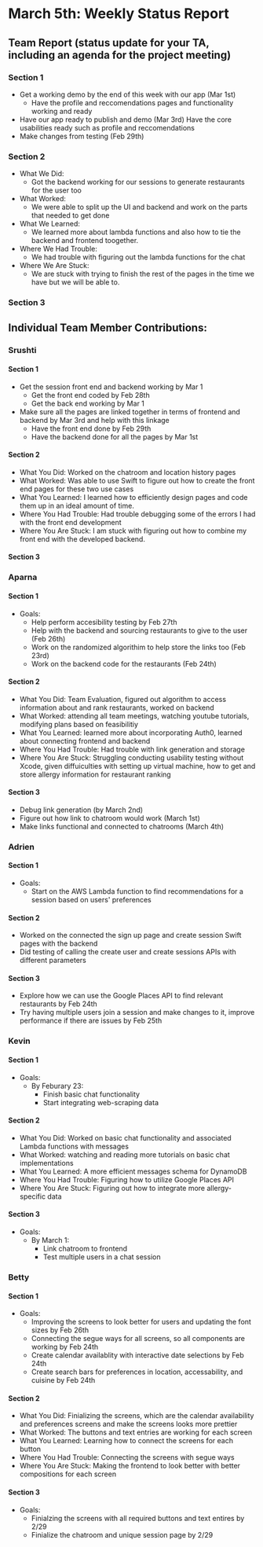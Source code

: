 # March 5th: Weekly Status Report

## Team Report (status update for your TA, including an agenda for the project meeting)
### Section 1 
 - Get a working demo by the end of this week with our app (Mar 1st)
    - Have the profile and reccomendations pages and functionality working and ready
  - Have our app ready to publish and demo (Mar 3rd)
     Have the core usabilities ready such as profile and reccomendations 
  - Make changes from testing (Feb 29th)
    
### Section 2
- What We Did: 
  - Got the backend working for our sessions to generate restaurants for the user too
- What Worked:
  - We were able to split up the UI and backend and work on the parts that needed to get done
- What We Learned:
  - We learned more about lambda functions and also how to tie the backend and frontend toogether. 
- Where We Had Trouble:
  -  We had trouble with figuring out the lambda functions for the chat
- Where We Are Stuck:
  - We are stuck with trying to finish the rest of the pages in the time we have but we will be able to.
### Section 3

## Individual Team Member Contributions:

### Srushti
#### Section 1 
- Get the session front end and backend working by Mar 1
    - Get the front end coded by Feb 28th
    - Get the back end working by Mar 1
- Make sure all the pages are linked together in terms of frontend and backend by Mar 3rd and help with this linkage
    -  Have the front end done by Feb 29th
    -  Have the backend done for all the pages by Mar 1st
#### Section 2
- What You Did: Worked on the chatroom and location history pages
- What Worked: Was able to use Swift to figure out how to create the front end pages for these two use cases
- What You Learned: I learned how to efficiently design pages and code them up in an ideal amount of time.
- Where You Had Trouble: Had trouble debugging some of the errors I had with the front end development 
- Where You Are Stuck: I am stuck with figuring out how to combine my front end with the developed backend.
#### Section 3




### Aparna
#### Section 1 
- Goals:
  - Help perform accesibility testing by Feb 27th
  -  Help with the backend and sourcing restaurants to give to the user (Feb 26th)
  -  Work on the randomized algorithim to help store the links too (Feb 23rd)
  -  Work on the backend code for the restaurants (Feb 24th)
#### Section 2
- What You Did: Team Evaluation, figured out algorithm to access information about and rank restaurants, worked on backend
- What Worked: attending all team meetings, watching youtube tutorials, modifying plans based on feasibilitiy
- What You Learned: learned more about incorporating Auth0, learned about connecting frontend and backend
- Where You Had Trouble: Had trouble with link generation and storage
- Where You Are Stuck: Struggling conducting usability testing without Xcode, given diffuiculties with setting up virtual machine, how to get and store allergy information for restaurant ranking
#### Section 3
- Debug link generation (by March 2nd)
- Figure out how link to chatroom would work (March 1st)
- Make links functional and connected to chatrooms (March 4th)

  
### Adrien
#### Section 1 
- Goals: 
  - Start on the AWS Lambda function to find recommendations for a session based on users' preferences
#### Section 2
- Worked on the connected the sign up page and create session Swift pages with the backend
- Did testing of calling the create user and create sessions APIs with different parameters 
#### Section 3
- Explore how we can use the Google Places API to find relevant restaurants by Feb 24th
- Try having multiple users join a session and make changes to it, improve performance if there are issues by Feb 25th
 
### Kevin
#### Section 1 
- Goals:
  - By Feburary 23:
    - Finish basic chat functionality
    - Start integrating web-scraping data
#### Section 2
- What You Did: Worked on basic chat functionality and associated Lambda functions with messages
- What Worked: watching and reading more tutorials on basic chat implementations
- What You Learned: A more efficient messages schema for DynamoDB
- Where You Had Trouble: Figuring how to utilize Google Places API
- Where You Are Stuck: Figuring out how to integrate more allergy-specific data
#### Section 3
- Goals:
  - By March 1:
    - Link chatroom to frontend
    - Test multiple users in a chat session
   
### Betty
#### Section 1 
- Goals:
  - Improving the screens to look better for users and updating the font sizes by Feb 26th
  - Connecting the segue ways for all screens, so all components are working by Feb 24th
  - Create calendar availablity with interactive date selections by Feb 24th 
  - Create search bars for preferences in location, accessability, and cuisine by Feb 24th
   
#### Section 2
- What You Did: Finializing the screens, which are the calendar availability and preferences screens and make the screens looks more prettier
- What Worked: The buttons and text entries are working for each screen
- What You Learned: Learning how to connect the screens for each button
- Where You Had Trouble: Connecting the screens with segue ways
- Where You Are Stuck: Making the frontend to look better with better compositions for each screen

#### Section 3
- Goals:
  - Finialzing the screens with all required buttons and text entires by 2/29
  - Finialize the chatroom and unique session page by 2/29
